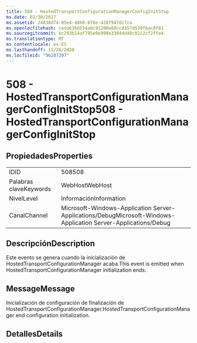 ```yaml
---
title: 508 - HostedTransportConfigurationManagerConfigInitStop
ms.date: 03/30/2017
ms.assetid: 24838d74-05e4-4860-876e-428f947dc7ca
ms.openlocfilehash: cada636d554a0c91200e88ccd357d539f6ac8f81
ms.sourcegitcommit: bc293b14af795e0e999e3304dd40c0222cf2ffe4
ms.translationtype: MT
ms.contentlocale: es-ES
ms.lasthandoff: 11/26/2020
ms.locfileid: "96287207"
---
```

# <a name="508---hostedtransportconfigurationmanagerconfiginitstop"></a><span data-ttu-id="87bff-102">508 - HostedTransportConfigurationManagerConfigInitStop</span><span class="sxs-lookup"><span data-stu-id="87bff-102">508 - HostedTransportConfigurationManagerConfigInitStop</span></span>

## <a name="properties"></a><span data-ttu-id="87bff-103">Propiedades</span><span class="sxs-lookup"><span data-stu-id="87bff-103">Properties</span></span>  
  
|||  
|-|-|  
|<span data-ttu-id="87bff-104">ID</span><span class="sxs-lookup"><span data-stu-id="87bff-104">ID</span></span>|<span data-ttu-id="87bff-105">508</span><span class="sxs-lookup"><span data-stu-id="87bff-105">508</span></span>|  
|<span data-ttu-id="87bff-106">Palabras clave</span><span class="sxs-lookup"><span data-stu-id="87bff-106">Keywords</span></span>|<span data-ttu-id="87bff-107">WebHost</span><span class="sxs-lookup"><span data-stu-id="87bff-107">WebHost</span></span>|  
|<span data-ttu-id="87bff-108">Nivel</span><span class="sxs-lookup"><span data-stu-id="87bff-108">Level</span></span>|<span data-ttu-id="87bff-109">Información</span><span class="sxs-lookup"><span data-stu-id="87bff-109">Information</span></span>|  
|<span data-ttu-id="87bff-110">Canal</span><span class="sxs-lookup"><span data-stu-id="87bff-110">Channel</span></span>|<span data-ttu-id="87bff-111">Microsoft-Windows-Application Server-Applications/Debug</span><span class="sxs-lookup"><span data-stu-id="87bff-111">Microsoft-Windows-Application Server-Applications/Debug</span></span>|  
  
## <a name="description"></a><span data-ttu-id="87bff-112">Descripción</span><span class="sxs-lookup"><span data-stu-id="87bff-112">Description</span></span>  

 <span data-ttu-id="87bff-113">Este evento se genera cuando la inicialización de HostedTransportConfigurationManager acaba.</span><span class="sxs-lookup"><span data-stu-id="87bff-113">This event is emitted when HostedTransportConfigurationManager initialization ends.</span></span>  
  
## <a name="message"></a><span data-ttu-id="87bff-114">Message</span><span class="sxs-lookup"><span data-stu-id="87bff-114">Message</span></span>  

 <span data-ttu-id="87bff-115">Inicialización de configuración de finalización de HostedTransportConfigurationManager.</span><span class="sxs-lookup"><span data-stu-id="87bff-115">HostedTransportConfigurationManager end configuration initialization.</span></span>  
  
## <a name="details"></a><span data-ttu-id="87bff-116">Detalles</span><span class="sxs-lookup"><span data-stu-id="87bff-116">Details</span></span>
